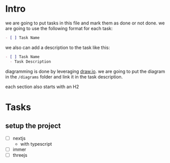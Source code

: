 # Intro

we are going to put tasks in this file and mark them as done or not done. we are going to use the following format for each task:

```markdown
- [ ] Task Name
```

we also can add a description to the task like this:

```markdown
- [ ] Task Name
  - Task Description
```

diagramming is done by leveraging [draw.io](https://app.diagrams.net/). we are going to put the diagram in the `/diagrams` folder and link it in the task description.

each section also starts with an H2

# Tasks

## setup the project

- [ ] nextjs
  - with typescript
- [ ] immer
- [ ] threejs
